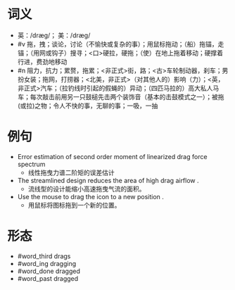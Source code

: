 # 词义
- 英：/dræɡ/； 美：/dræɡ/
- #v 拖，拽；谈论，讨论（不愉快或复杂的事）；用鼠标拖动；（船）拖锚，走锚；（用网或钩子）搜寻；<口>硬拉，硬拖；（使）在地上拖着移动；硬撑着行进，费劲地移动
- #n 阻力，抗力；累赘，拖累；<非正式>街，路；<古>车轮制动器，刹车；男扮女装；拖网，打捞器；<北美，非正式>（对其他人的）影响（力）；<英，非正式>汽车；（拉钓线时引起的假蝇的）异动；（四匹马拉的）高大私人马车；每次敲击前用另一只鼓槌先击两个装饰音（基本的击鼓模式之一）；被拖(或拉)之物；令人不快的事，无聊的事；一吸，一抽
# 例句
- Error estimation of second order moment of linearized drag force spectrum
	- 线性拖曳力谱二阶矩的误差估计
- The streamlined design reduces the area of high drag airflow .
	- 流线型的设计能缩小高速拖曳气流的面积。
- Use the mouse to drag the icon to a new position .
	- 用鼠标将图标拖到一个新的位置。
# 形态
- #word_third drags
- #word_ing dragging
- #word_done dragged
- #word_past dragged
